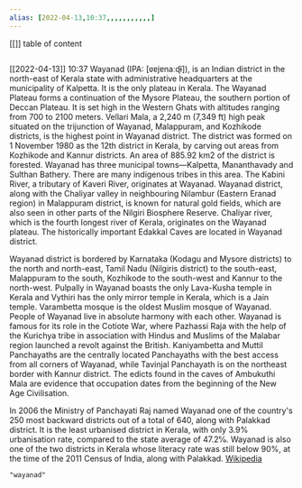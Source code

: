 ```yaml
---
alias: [2022-04-13,10:37,,,,,,,,,,,]
---
```

[[]]
table of content
```toc
```

[[2022-04-13]] 10:37
Wayanad (IPA: [ʋɐjɐnaːɖɨ̆]), is an Indian district in the north-east of Kerala state with administrative headquarters at the municipality of Kalpetta. It is the only plateau in Kerala. The Wayanad Plateau forms a continuation of the Mysore Plateau, the southern portion of Deccan Plateau. It is set high in the Western Ghats with altitudes ranging from 700 to 2100 meters. Vellari Mala, a 2,240 m (7,349 ft) high peak situated on the trijunction of Wayanad, Malappuram, and Kozhikode districts, is the highest point in Wayanad district. The district was formed on 1 November 1980 as the 12th district in Kerala, by carving out areas from Kozhikode and Kannur districts. An area of 885.92 km2 of the district is forested. Wayanad has three municipal towns—Kalpetta, Mananthavady and Sulthan Bathery. There are many indigenous tribes in this area. The Kabini River, a tributary of Kaveri River, originates at Wayanad. Wayanad district, along with the Chaliyar valley in neighbouring Nilambur (Eastern Eranad region) in Malappuram district, is known for natural gold fields, which are also seen in other parts of the Nilgiri Biosphere Reserve. Chaliyar river, which is the fourth longest river of Kerala, originates on the Wayanad plateau. The historically important Edakkal Caves are located in Wayanad district.

Wayanad district is bordered by Karnataka (Kodagu and Mysore districts) to the north and north-east, Tamil Nadu (Nilgiris district) to the south-east, Malappuram to the south, Kozhikode to the south-west and Kannur to the north-west. Pulpally in Wayanad boasts the only Lava-Kusha temple in Kerala and Vythiri has the only mirror temple in Kerala, which is a Jain temple. Varambetta mosque is the oldest Muslim mosque of Wayanad. People of Wayanad live in absolute harmony with each other. Wayanad is famous for its role in the Cotiote War, where Pazhassi Raja with the help of the Kurichya tribe in association with Hindus and Muslims of the Malabar region launched a revolt against the British. Kaniyambetta and  Muttil Panchayaths are the centrally located Panchayaths with the best access from all corners of Wayanad, while Tavinjal Panchayath is on the northeast border with Kannur district. The edicts found in the caves of Ambukuthi Mala are evidence that occupation dates from the beginning of the New Age Civilisation.



In 2006 the Ministry of Panchayati Raj named Wayanad one of the country's 250 most backward districts out of a total of 640, along with Palakkad district. It is the least urbanised district in Kerala, with only 3.9% urbanisation rate, compared to the state average of 47.2℅. Wayanad is also one of the two districts in Kerala whose literacy rate was still below 90%, at the time of the 2011 Census of India, along with Palakkad.
[Wikipedia](https://en.wikipedia.org/wiki/Wayanad%20district)
```query
"wayanad"
```